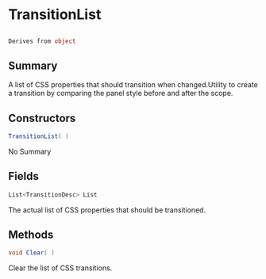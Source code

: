 # TransitionList

## 
```c#
Derives from object
```

## Summary

A list of CSS properties that should transition when changed.Utility to create a transition by comparing the
panel style before and after the scope.
## Constructors

```c#
TransitionList( ) 
```
No Summary
## Fields

```c#
List<TransitionDesc> List
```
The actual list of CSS properties that should be transitioned.
## Methods

```c#
void Clear( ) 
```
Clear the list of CSS transitions.
